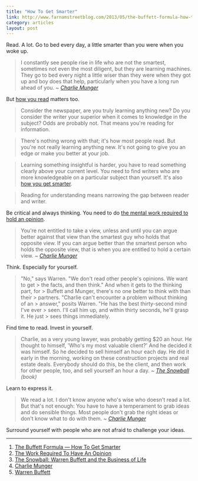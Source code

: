 ```yaml
---
title: "How To Get Smarter"
link: http://www.farnamstreetblog.com/2013/05/the-buffett-formula-how-to-get-smarter/
category: articles
layout: post
---
```


Read. A lot. Go to bed every day, a little smarter than you were when you woke
up.

> I constantly see people rise in life who are not the smartest, sometimes not
> even the most diligent, but they are learning machines. They go to bed every
> night a little wiser than they were when they got up and boy does that help,
> particularly when you have a long run ahead of you.   _~ [Charlie Munger][4]_

But [how you read][1] matters too.

> Consider the newspaper, are you truly learning anything new? Do you consider
> the writer your superior when it comes to knowledge in the subject? Odds are
> probably not. That means you're reading for information.

> There's nothing wrong with that; it's how most people read. But you're not
> really learning anything new. It's not going to give you an edge or make you
> better at your job.

> Learning something insightful is harder, you have to read something clearly
> above your current level. You need to find writers who are more knowledgeable
> on a particular subject than yourself. It's also [how you get smarter][1].

> Reading for understanding means narrowing the gap between reader and writer.

Be critical and always thinking. You need to do [the mental work required to
hold an opinion][2].

> You're not entitled to take a view, unless and until you can argue better
> against that view than the smartest guy who holds that opposite view. If you
> can argue better than the smartest person who holds the opposite view, that is
> when you are entitled to hold a certain view.   _~ [Charlie Munger][4]_

Think. Especially for yourself.

> "No," says Warren. "We don't read other people's opinions. We want to get >
the facts, and then think." And when it gets to the thinking part, for > Buffett
and Munger, there's no one better to think with than their > partners. "Charlie
can't encounter a problem without thinking of an > answer," posits Warren. "He
has the best thirty-second mind I've ever > seen. I'll call him up, and within
thirty seconds, he'll grasp it. He just > sees things immediately.

Find time to read. Invest in yourself.

> Charlie, as a very young lawyer, was probably getting $20 an hour. He thought
> to himself, 'Who's my most valuable client?' And he decided it was himself. So
> he decided to sell himself an hour each day. He did it early in the morning,
> working on these construction projects and real estate deals. Everybody should
> do this, be the client, and then work for other people, too, and sell yourself
> an hour a day.   _~ [The Snowball][3] (book)_

Learn to express it.

> We read a lot. I don't know anyone who's wise who doesn't read a lot. But
> that's not enough: You have to have a temperament to grab ideas and do
> sensible things. Most people don't grab the right ideas or don't know what to
> do with them.   _~ [Charlie Munger][4]_

Surround yourself with people who are not afraid to challenge your ideas.

---

1. [The Buffett Formula — How To Get Smarter][1]
2. [The Work Required To Have An Opinion][2]
3. [The Snowball: Warren Buffett and the Business of Life][3]
4. [Charlie Munger][4]
5. [Warren Buffett][5]

[1]: http://www.farnamstreetblog.com/2013/05/the-buffett-formula-how-to-get-smarter/
[2]: http://www.farnamstreetblog.com/2013/04/the-work-required-to-have-an-opinion/
[3]: http://www.amazon.com/gp/product/0553384619/
[4]: https://en.wikipedia.org/wiki/Charlie_Munger
[5]: https://en.wikipedia.org/wiki/Warren_buffet
